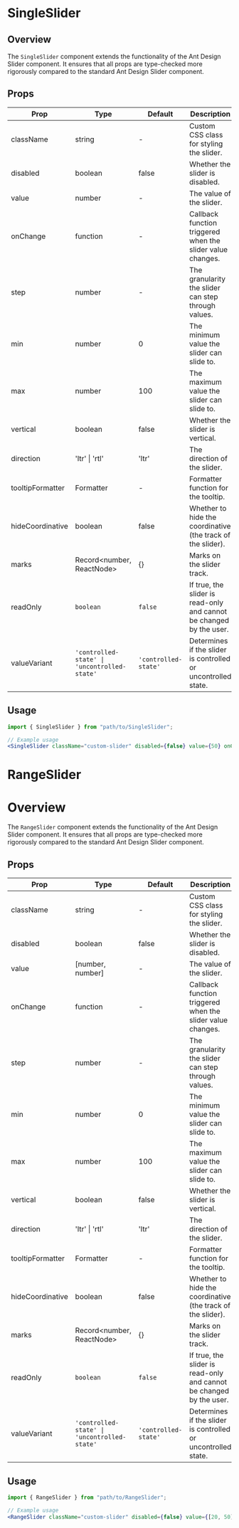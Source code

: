 # SingleSlider

## Overview

The `SingleSlider` component extends the functionality of the Ant Design Slider component. It ensures that all props are type-checked more rigorously compared to the standard Ant Design Slider component.

## Props

| Prop             | Type                                         | Default              | Description                                                         |
| ---------------- | -------------------------------------------- | -------------------- | ------------------------------------------------------------------- |
| className        | string                                       | -                    | Custom CSS class for styling the slider.                            |
| disabled         | boolean                                      | false                | Whether the slider is disabled.                                     |
| value            | number                                       | -                    | The value of the slider.                                            |
| onChange         | function                                     | -                    | Callback function triggered when the slider value changes.          |
| step             | number                                       | -                    | The granularity the slider can step through values.                 |
| min              | number                                       | 0                    | The minimum value the slider can slide to.                          |
| max              | number                                       | 100                  | The maximum value the slider can slide to.                          |
| vertical         | boolean                                      | false                | Whether the slider is vertical.                                     |
| direction        | 'ltr' \| 'rtl'                               | 'ltr'                | The direction of the slider.                                        |
| tooltipFormatter | Formatter                                    | -                    | Formatter function for the tooltip.                                 |
| hideCoordinative | boolean                                      | false                | Whether to hide the coordinative (the track of the slider).         |
| marks            | Record<number, ReactNode>                    | {}                   | Marks on the slider track.                                          |
| readOnly         | `boolean`                                    | `false`              | If true, the slider is read-only and cannot be changed by the user. |
| valueVariant     | `'controlled-state' \| 'uncontrolled-state'` | `'controlled-state'` | Determines if the slider is controlled or uncontrolled state.       |

## Usage

```jsx
import { SingleSlider } from "path/to/SingleSlider";

// Example usage
<SingleSlider className="custom-slider" disabled={false} value={50} onChange={(value) => console.log("Slider value:", value)} step={5} min={0} max={100} direction="ltr" tooltipFormatter={(value) => `${value}%`} hideCoordinative={false} vertical={false} marks={{ 0: "0%", 50: "50%", 100: "100%" }} />;
```

# RangeSlider

# Overview

The `RangeSlider` component extends the functionality of the Ant Design Slider component. It ensures that all props are type-checked more rigorously compared to the standard Ant Design Slider component.

## Props

| Prop             | Type                                         | Default              | Description                                                         |
| ---------------- | -------------------------------------------- | -------------------- | ------------------------------------------------------------------- |
| className        | string                                       | -                    | Custom CSS class for styling the slider.                            |
| disabled         | boolean                                      | false                | Whether the slider is disabled.                                     |
| value            | [number, number]                             | -                    | The value of the slider.                                            |
| onChange         | function                                     | -                    | Callback function triggered when the slider value changes.          |
| step             | number                                       | -                    | The granularity the slider can step through values.                 |
| min              | number                                       | 0                    | The minimum value the slider can slide to.                          |
| max              | number                                       | 100                  | The maximum value the slider can slide to.                          |
| vertical         | boolean                                      | false                | Whether the slider is vertical.                                     |
| direction        | 'ltr' \| 'rtl'                               | 'ltr'                | The direction of the slider.                                        |
| tooltipFormatter | Formatter                                    | -                    | Formatter function for the tooltip.                                 |
| hideCoordinative | boolean                                      | false                | Whether to hide the coordinative (the track of the slider).         |
| marks            | Record<number, ReactNode>                    | {}                   | Marks on the slider track.                                          |
| readOnly         | `boolean`                                    | `false`              | If true, the slider is read-only and cannot be changed by the user. |
| valueVariant     | `'controlled-state' \| 'uncontrolled-state'` | `'controlled-state'` | Determines if the slider is controlled or uncontrolled state.       |

## Usage

```jsx
import { RangeSlider } from "path/to/RangeSlider";

// Example usage
<RangeSlider className="custom-slider" disabled={false} value={[20, 50]} onChange={(value) => console.log("Slider value:", value)} step={5} min={0} max={100} direction="ltr" tooltipFormatter={(value) => `${value}%`} hideCoordinative={false} vertical={false} marks={{ 0: "0%", 50: "50%", 100: "100%" }} />;
```
